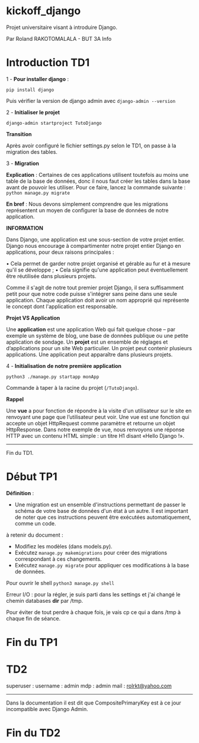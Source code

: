 # kickoff_django

Projet universitaire visant à introduire Django.

Par Roland RAKOTOMALALA - BUT 3A Info

# Introduction TD1

1 - **Pour installer django** :

`pip install django`

Puis vérifier la version de django admin avec `django-admin --version`

2 - **Initialiser le projet**

`django-admin startproject TutoDjango`

**Transition**

Après avoir configuré le fichier settings.py selon le TD1, on passe à la migration des tables.

3 - **Migration**

**Explication** : Certaines de ces applications utilisent toutefois au moins une table de la base de données, donc il
nous faut créer les tables dans la base avant de pouvoir les utiliser. Pour ce faire, lancez la commande
suivante : `python manage.py migrate`

**En bref** : Nous devons simplement comprendre que les migrations représentent un moyen de configurer la base de données de notre application.

**INFORMATION**

Dans Django, une application est une sous-section de votre projet entier. Django nous encourage à compartimenter notre projet entier Django en applications, pour deux raisons principales :

• Cela permet de garder notre projet organisé et gérable au fur et à mesure qu'il se développe ;
• Cela signifie qu'une application peut éventuellement être réutilisée dans plusieurs projets.

Comme il s'agit de notre tout premier projet Django, il sera suffisamment petit pour que notre code puisse
s'intégrer sans peine dans une seule application. Chaque application doit avoir un nom approprié qui
représente le concept dont l'application est responsable.

**Projet VS Application**

Une **application** est une application Web qui
fait quelque chose – par exemple un système de blog, une base de données publique ou une petite
application de sondage.
Un **projet** est un ensemble de réglages et d’applications pour un site Web
particulier. Un projet peut contenir plusieurs applications. Une application peut apparaître dans plusieurs
projets.

4 - **Initialisation** **de notre première application**

`python3 ./manage.py startapp monApp`

Commande à taper à la racine du projet (`/TutoDjango`).

**Rappel**

Une **vue** a pour fonction de répondre à la visite d'un utilisateur sur le site en renvoyant une page que l’utilisateur peut voir. Une vue est une fonction qui accepte un objet HttpRequest comme paramètre et retourne un objet HttpResponse. Dans notre exemple de vue, nous renvoyons une réponse HTTP avec un contenu HTML simple : un titre H1 disant «Hello Django !».

---

Fin du TD1.

# Début TP1

**Définition** :

- Une migration est un ensemble d'instructions permettant de passer le schéma de votre base de données
  d'un état à un autre. Il est important de noter que ces instructions peuvent être exécutées
  automatiquement, comme un code.

à retenir du document :

* Modifiez les modèles (dans models.py).
* Exécutez `manage.py makemigrations` pour créer des migrations correspondant à ces changements.
* Exécutez `manage.py migrate` pour appliquer ces modifications à la base de données.

Pour ouvrir le shell `python3 manage.py shell`

Erreur I/O : pour la régler, je suis parti dans les settings et j'ai changé le chemin databases __dir__ par /tmp.

Pour éviter de tout perdre à chaque fois, je vais cp ce qui a dans /tmp à chaque fin de séance.

# Fin du TP1

# TD2

superuser : 
username : admin
mdp : admin
mail : rolrkt@yahoo.com

---

Dans la documentation il est dit que CompositePrimaryKey est à ce jour incompatible avec Django Admin.

# Fin du TD2
